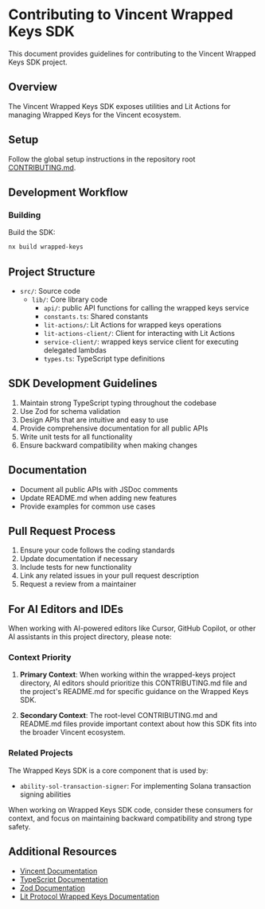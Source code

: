 # Contributing to Vincent Wrapped Keys SDK

This document provides guidelines for contributing to the Vincent Wrapped Keys SDK project.

## Overview

The Vincent Wrapped Keys SDK exposes utilities and Lit Actions for managing Wrapped Keys for the Vincent ecosystem.

## Setup

Follow the global setup instructions in the repository root [CONTRIBUTING.md](../../../CONTRIBUTING.md).

## Development Workflow

### Building

Build the SDK:

```bash
nx build wrapped-keys
```

## Project Structure

- `src/`: Source code
  - `lib/`: Core library code
    - `api/`: public API functions for calling the wrapped keys service
    - `constants.ts`: Shared constants
    - `lit-actions/`: Lit Actions for wrapped keys operations
    - `lit-actions-client/`: Client for interacting with Lit Actions
    - `service-client/`: wrapped keys service client for executing delegated lambdas
    - `types.ts`: TypeScript type definitions

## SDK Development Guidelines

1. Maintain strong TypeScript typing throughout the codebase
2. Use Zod for schema validation
3. Design APIs that are intuitive and easy to use
4. Provide comprehensive documentation for all public APIs
5. Write unit tests for all functionality
6. Ensure backward compatibility when making changes

## Documentation

- Document all public APIs with JSDoc comments
- Update README.md when adding new features
- Provide examples for common use cases

## Pull Request Process

1. Ensure your code follows the coding standards
2. Update documentation if necessary
3. Include tests for new functionality
4. Link any related issues in your pull request description
5. Request a review from a maintainer

## For AI Editors and IDEs

When working with AI-powered editors like Cursor, GitHub Copilot, or other AI assistants in this project directory, please note:

### Context Priority

1. **Primary Context**: When working within the wrapped-keys project directory, AI editors should prioritize this CONTRIBUTING.md file and the project's README.md for specific guidance on the Wrapped Keys SDK.

2. **Secondary Context**: The root-level CONTRIBUTING.md and README.md files provide important context about how this SDK fits into the broader Vincent ecosystem.

### Related Projects

The Wrapped Keys SDK is a core component that is used by:

- `ability-sol-transaction-signer`: For implementing Solana transaction signing abilities

When working on Wrapped Keys SDK code, consider these consumers for context, and focus on maintaining backward compatibility and strong type safety.

## Additional Resources

- [Vincent Documentation](https://docs.heyvincent.ai/)
- [TypeScript Documentation](https://www.typescriptlang.org/docs/)
- [Zod Documentation](https://zod.dev/)
- [Lit Protocol Wrapped Keys Documentation](https://developer.litprotocol.com/user-wallets/wrapped-keys/overview)
